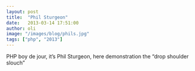 ```yaml
---
layout: post
title:  "Phil Sturgeon"
date:   2013-03-14 17:51:00
author: oli
image: "/images/blog/phils.jpg"
tags: ["php", "2013"]
---
```


PHP boy de jour, it’s Phil Sturgeon, here demonstration the “drop shoulder slouch”